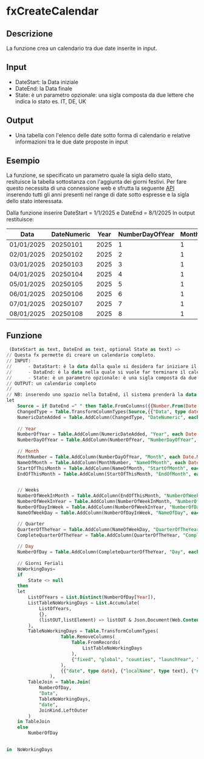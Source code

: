 
# fxCreateCalendar

## Descrizione
La funzione crea un calendario tra due date inserite in input.

## Input
- DateStart: la Data iniziale
- DateEnd: la Data finale
- State: è un parametro opzionale: una sigla composta da due lettere che indica lo stato es. IT, DE, UK

## Output
- Una tabella con l'elenco delle date sotto forma di calendario e relative informazioni tra le due date proposte in input

## Esempio

La funzione, se specificato un parametro quale la sigla dello stato, resituisce la tabella sottostanza con l'aggiunta dei giorni festivi.
Per fare questo necessita di una connessione web e sfrutta la seguente [API](https://date.nager.at/api/v3/publicholidays/2025/IT) inserendo tutti gli anni presenti nel range di date sotto espresse e la sigla dello stato interessata.

Dalla funzione inserire DateStart = 1/1/2025 e DateEnd = 8/1/2025
In output restituisce:

| Data | DateNumeric | Year | NumberDayOfYear | Month | NameOfMonth | StartOfMonth | EndOfMonth |NumberOfWeekInMonth | NumberOfWeekInYear	| NumberOfDayInWeek	| NameOfDay	| QuarterOfTheYear	| CompleteQuarterOfTheYear	| Day |
| ---------- | -------- | ---- | - | - | ------- | ---------- | ---------- | -| -- | - | -------- | - | ------ | - |
| 01/01/2025 | 20250101 | 2025 | 1 | 1 | gennaio | 01/01/2025 | 31/01/2025 | 1 | 1 | 2 | mercoledì | 1 | 2025Q1 | 1 | 
| 02/01/2025 | 20250102 | 2025 | 2 | 1 | gennaio | 01/01/2025 | 31/01/2025 | 1 | 1 | 3 | giovedì | 1 | 2025Q1 | 2 | 
| 03/01/2025 | 20250103 | 2025 | 3 | 1 | gennaio | 01/01/2025 | 31/01/2025 | 1 | 1 | 4 | venerdì | 1 | 2025Q1 | 3 | 
| 04/01/2025 | 20250104 | 2025 | 4 | 1 | gennaio | 01/01/2025 | 31/01/2025 | 1 | 1 | 5 | sabato | 1 | 2025Q1 | 4 | 
| 05/01/2025 | 20250105 | 2025 | 5 | 1 | gennaio | 01/01/2025 | 31/01/2025 | 1 | 1 | 6 | domenica | 1 | 2025Q1 | 5 |
| 06/01/2025 | 20250106 | 2025 | 6 | 1 | gennaio | 01/01/2025 | 31/01/2025 | 2 | 2 | 0 | lunedì | 1 | 2025Q1 | 6 | 
| 07/01/2025 | 20250107 | 2025 | 7 | 1 | gennaio | 01/01/2025 | 31/01/2025 | 2 | 2 | 1 | martedì | 1 | 2025Q1 | 7 | 
| 08/01/2025 | 20250108 | 2025 | 8 | 1 | gennaio | 01/01/2025 | 31/01/2025 | 2 | 2 | 2 | mercoledì | 1 | 2025Q1 | 8 | 


## Funzione

```sql
 (DateStart as text, DateEnd as text, optional State as text) =>
// Questa fx permette di creare un calendario completo.
// INPUT: 
//      - DataStart: è la data dalla quale si desidera far iniziare il calendario;
//      - DataEnd: è la data nella quale si vuole far terminare il calendario. 
//	    - State: è un parametro opzionale: è una sigla composta da due lettere che indica lo stato es. IT, DE, UK
// OUTPUT: un calendario completo
//
// NB: inserendo uno spazio nella DataEnd, il sistema prenderà la data odierna.
let
    Source = if DateEnd =" " then Table.FromColumns({{Number.From(Date.From( DateStart )) .. Number.From(Date.From( DateTime.LocalNow()))}},{"Data"}) else Table.FromColumns({{Number.From(Date.From( DateStart )) .. Number.From(Date.From( DateEnd))}},{"Data"}),
    ChangedType = Table.TransformColumnTypes(Source,{{"Data", type date}}),
    NumericDateAdded = Table.AddColumn(ChangedType, "DateNumeric", each Date.Year([Data])*10000+Date.Month([Data])*100+Date.Day([Data]),Int64.Type),
    
    // Year
    NumberOfYear = Table.AddColumn(NumericDateAdded, "Year", each Date.Year([Data]), Int64.Type),
    NumberDayOfYear = Table.AddColumn(NumberOfYear, "NumberDayOfYear", each Date.DayOfYear([Data]), Int64.Type),
    
    // Month
    MonthNumber = Table.AddColumn(NumberDayOfYear, "Month", each Date.Month([Data]), Int64.Type),
    NameOfMonth = Table.AddColumn(MonthNumber, "NameOfMonth", each Date.MonthName([Data]), type text),
    StartOfThisMonth = Table.AddColumn(NameOfMonth, "StartOfMonth", each Date.StartOfMonth([Data]), type date),
    EndOfThisMonth = Table.AddColumn(StartOfThisMonth, "EndOfMonth", each Date.EndOfMonth([Data]), type date),


    // Weeks
    NumberOfWeekInMonth = Table.AddColumn(EndOfThisMonth, "NumberOfWeekInMonth", each Date.WeekOfMonth([Data]), Int64.Type),
    NumberOfWeekInYear = Table.AddColumn(NumberOfWeekInMonth, "NumberOfWeekInYear", each Date.WeekOfYear([Data]), Int64.Type),
    NumberOfDayInWeek = Table.AddColumn(NumberOfWeekInYear, "NumberOfDayInWeek", each Date.DayOfWeek([Data]), Int64.Type),
    NameOfWeekDay = Table.AddColumn(NumberOfDayInWeek, "NameOfDay", each Date.DayOfWeekName([Data]), type text),

    // Quarter
    QuarterOfTheYear = Table.AddColumn(NameOfWeekDay, "QuarterOfTheYear", each Date.QuarterOfYear([Data]), Int64.Type),
    CompleteQuarterOfTheYear = Table.AddColumn(QuarterOfTheYear, "CompleteQuarterOfTheYear", each Text.From([Year])&"Q"&Text.From([QuarterOfTheYear]) , type text),
    
    // Day
    NumberOfDay = Table.AddColumn(CompleteQuarterOfTheYear, "Day", each Date.Day([Data]), Int64.Type),
    
    // Giorni Feriali
    NoWorkingDays= 
    if 
        State <> null 
    then
    let
        ListOfYears = List.Distinct(NumberOfDay[Year]), 
        ListTableNoWorkingDays = List.Accumulate(
            ListOfYears,
            {},
            (listOUT,listElement) => listOUT & Json.Document(Web.Contents("https://date.nager.at/api/v3/publicholidays/"& Text.From(listElement)&"/"&State))
        ),
        TableNoWorkingDays = Table.TransformColumnTypes( 
                    Table.RemoveColumns( 
                        Table.FromRecords( 
                            ListTableNoWorkingDays
                        ),
                        {"fixed", "global", "counties", "launchYear", "types"}
                    ),
                    {{"date", type date}, {"localName", type text}, {"name", type text}, {"countryCode", type text}}
                ),
        TableJoin = Table.Join(
            NumberOfDay,
            "Data",
            TableNoWorkingDays,
            "date",
            JoinKind.LeftOuter
        )
    in TableJoin
    else 
        NumberOfDay

    
in  NoWorkingDays
```